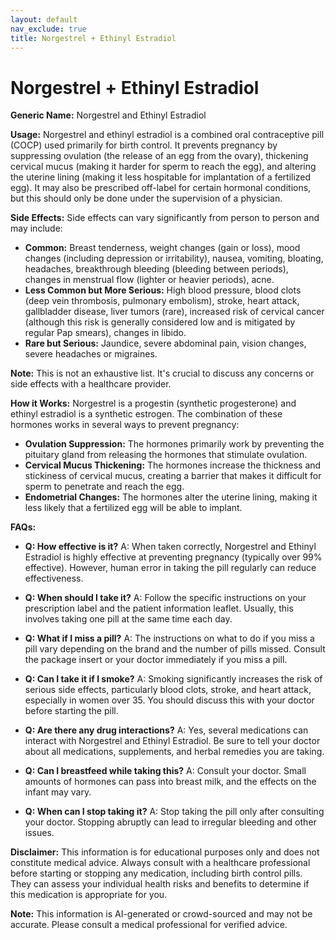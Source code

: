 ```yaml
---
layout: default
nav_exclude: true
title: Norgestrel + Ethinyl Estradiol
---
```


# Norgestrel + Ethinyl Estradiol

**Generic Name:** Norgestrel and Ethinyl Estradiol

**Usage:**  Norgestrel and ethinyl estradiol is a combined oral contraceptive pill (COCP) used primarily for birth control. It prevents pregnancy by suppressing ovulation (the release of an egg from the ovary), thickening cervical mucus (making it harder for sperm to reach the egg), and altering the uterine lining (making it less hospitable for implantation of a fertilized egg).  It may also be prescribed off-label for certain hormonal conditions, but this should only be done under the supervision of a physician.

**Side Effects:**  Side effects can vary significantly from person to person and may include:

* **Common:**  Breast tenderness, weight changes (gain or loss), mood changes (including depression or irritability), nausea, vomiting, bloating, headaches, breakthrough bleeding (bleeding between periods), changes in menstrual flow (lighter or heavier periods), acne.
* **Less Common but More Serious:**  High blood pressure, blood clots (deep vein thrombosis, pulmonary embolism), stroke, heart attack, gallbladder disease, liver tumors (rare), increased risk of cervical cancer (although this risk is generally considered low and is mitigated by regular Pap smears), changes in libido.
* **Rare but Serious:**  Jaundice, severe abdominal pain, vision changes, severe headaches or migraines.

**Note:** This is not an exhaustive list.  It's crucial to discuss any concerns or side effects with a healthcare provider.

**How it Works:** Norgestrel is a progestin (synthetic progesterone) and ethinyl estradiol is a synthetic estrogen.  The combination of these hormones works in several ways to prevent pregnancy:

* **Ovulation Suppression:** The hormones primarily work by preventing the pituitary gland from releasing the hormones that stimulate ovulation.
* **Cervical Mucus Thickening:** The hormones increase the thickness and stickiness of cervical mucus, creating a barrier that makes it difficult for sperm to penetrate and reach the egg.
* **Endometrial Changes:** The hormones alter the uterine lining, making it less likely that a fertilized egg will be able to implant.

**FAQs:**

* **Q: How effective is it?** A: When taken correctly, Norgestrel and Ethinyl Estradiol is highly effective at preventing pregnancy (typically over 99% effective).  However, human error in taking the pill regularly can reduce effectiveness.

* **Q: When should I take it?** A:  Follow the specific instructions on your prescription label and the patient information leaflet. Usually, this involves taking one pill at the same time each day.

* **Q: What if I miss a pill?** A:  The instructions on what to do if you miss a pill vary depending on the brand and the number of pills missed.  Consult the package insert or your doctor immediately if you miss a pill.

* **Q: Can I take it if I smoke?** A: Smoking significantly increases the risk of serious side effects, particularly blood clots, stroke, and heart attack, especially in women over 35.  You should discuss this with your doctor before starting the pill.

* **Q:  Are there any drug interactions?** A:  Yes, several medications can interact with Norgestrel and Ethinyl Estradiol.  Be sure to tell your doctor about all medications, supplements, and herbal remedies you are taking.

* **Q: Can I breastfeed while taking this?** A:  Consult your doctor.  Small amounts of hormones can pass into breast milk, and the effects on the infant may vary.

* **Q: When can I stop taking it?** A:  Stop taking the pill only after consulting your doctor.  Stopping abruptly can lead to irregular bleeding and other issues.


**Disclaimer:** This information is for educational purposes only and does not constitute medical advice.  Always consult with a healthcare professional before starting or stopping any medication, including birth control pills. They can assess your individual health risks and benefits to determine if this medication is appropriate for you.


**Note:** This information is AI-generated or crowd-sourced and may not be accurate. Please consult a medical professional for verified advice.